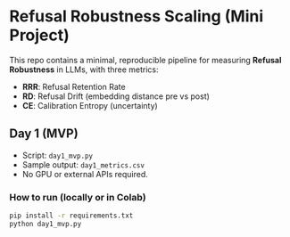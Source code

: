 
# Refusal Robustness Scaling (Mini Project)

This repo contains a minimal, reproducible pipeline for measuring **Refusal Robustness** in LLMs, with three metrics:
- **RRR**: Refusal Retention Rate
- **RD**: Refusal Drift (embedding distance pre vs post)
- **CE**: Calibration Entropy (uncertainty)

## Day 1 (MVP)
- Script: `day1_mvp.py`
- Sample output: `day1_metrics.csv`
- No GPU or external APIs required.

### How to run (locally or in Colab)
```bash
pip install -r requirements.txt
python day1_mvp.py
